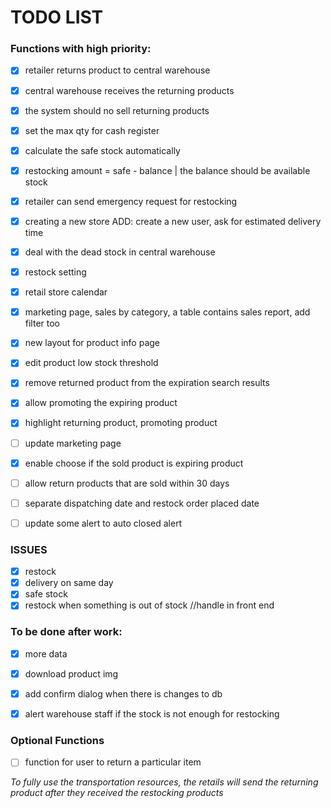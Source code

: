 # TODO LIST

### Functions with high priority:

- [x] retailer returns product to central warehouse
- [x] central warehouse receives the returning products
- [x] the system should no sell returning products 
- [x] set the max qty for cash register
- [x] calculate the safe stock automatically 
- [x] restocking amount = safe - balance | the balance should be available stock 
- [x] retailer can send emergency request for restocking
- [x] creating a new store ADD: create a new user, ask for estimated delivery time
- [x] deal with the dead stock in central warehouse
- [x] restock setting
- [x] retail store calendar
- [x] marketing page, sales by category, a table contains sales report, add filter too
- [x] new layout for product info page
- [x] edit product low stock threshold
- [x] remove returned product from the expiration search results
- [x] allow promoting the expiring product
- [x] highlight returning product, promoting product
- [ ] update marketing page
- [x] enable choose if the sold product is expiring product
- [ ] allow return products that are sold within 30 days
- [ ] separate dispatching date and restock order placed date 
- [ ] update some alert to auto closed alert


### ISSUES
- [x] restock <Back>
- [x] delivery on same day
- [x] safe stock 
- [x] restock when something is out of stock //handle in front end

### To be done after work:

- [x] more data
- [x] download product img
- [x] add confirm dialog when there is changes to db 
- [x] alert warehouse staff if the stock is not enough for restocking


### Optional Functions
- [ ] function for user to return a particular item


_To fully use the transportation resources, the retails will send the returning product after they received the restocking products_